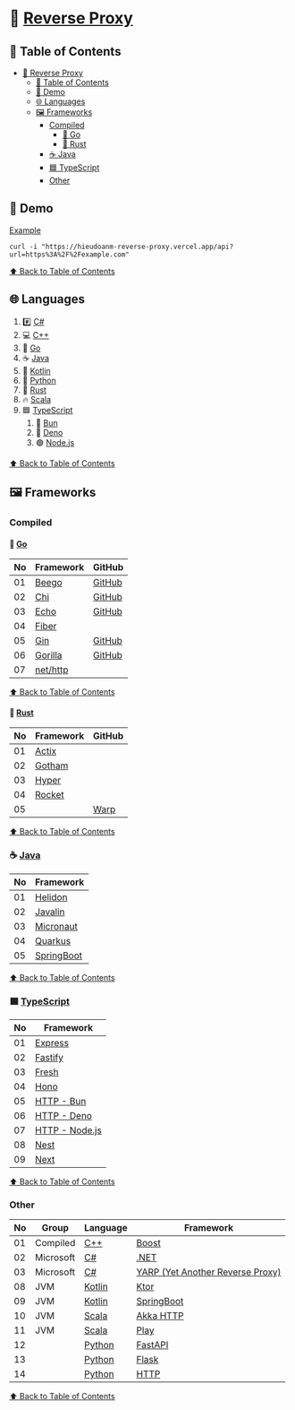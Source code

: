 # 🔀 [Reverse Proxy](https://hieudoanm-reverse-proxy.vercel.app)

## 📑 Table of Contents

- [🔀 Reverse Proxy](#-reverse-proxy)
  - [📑 Table of Contents](#-table-of-contents)
  - [🚀 Demo](#-demo)
  - [🌐 Languages](#-languages)
  - [🖼️ Frameworks](#️-frameworks)
    - [Compiled](#compiled)
      - [🐹 Go](#-go)
      - [🦀 Rust](#-rust)
    - [☕ Java](#-java)
    - [🟦 TypeScript](#-typescript)
    - [Other](#other)

## 🚀 Demo

[Example](https://hieudoanm-reverse-proxy.vercel.app/api?url=https%3A%2F%2Fexample.com)

```shell
curl -i "https://hieudoanm-reverse-proxy.vercel.app/api?url=https%3A%2F%2Fexample.com"
```

[⬆️ Back to Table of Contents](#-table-of-contents)

## 🌐 Languages

1. #️⃣ [C#][csharp]
2. 💻 [C++][cplusplus]
3. 🐹 [Go][go]
4. ☕ [Java][java]
5. 🧵 [Kotlin][kotlin]
6. 🐍 [Python][python]
7. 🦀 [Rust][rust]
8. 🔥 [Scala][scala]
9. 🟦 [TypeScript][typescript]
   1. 🥟 [Bun](https://bun.sh/)
   2. 🦕 [Deno](https://deno.com)
   3. 🟢 [Node.js](https://nodejs.org/en)

[⬆️ Back to Table of Contents](#-table-of-contents)

## 🖼️ Frameworks

### Compiled

#### 🐹 [Go][go]

| No  | Framework           | GitHub                                     |
| --- | ------------------- | ------------------------------------------ |
| 01  | [Beego][beego]      | [GitHub](https://github.com/beego/beego)   |
| 02  | [Chi][chi]          | [GitHub](https://github.com/go-chi/chi)    |
| 03  | [Echo][echo]        | [GitHub](https://github.com/labstack/echo) |
| 04  | [Fiber][fiber]      |                                            |
| 05  | [Gin][gin]          | [GitHub](https://github.com/gin-gonic/gin) |
| 06  | [Gorilla][gorilla]  | [GitHub](https://github.com/gorilla/mux)   |
| 07  | [net/http][http-go] |                                            |

[beego]: https://beego.vip/
[chi]: https://go-chi.io/
[echo]: https://echo.labstack.com/
[fiber]: https://gofiber.io/
[gin]: https://gin-gonic.com/
[gorilla]: https://www.gorillatoolkit.org/
[http-go]: https://pkg.go.dev/net/http

[⬆️ Back to Table of Contents](#-table-of-contents)

#### 🦀 [Rust][rust]

| No  | Framework        | GitHub       |
| --- | ---------------- | ------------ |
| 01  | [Actix][actix]   |              |
| 02  | [Gotham][gotham] |              |
| 03  | [Hyper][hyper]   |              |
| 04  | [Rocket][rocket] |              |
| 05  |                  | [Warp][warp] |

[actix]: https://actix.rs/
[gotham]: https://gotham.rs/
[hyper]: https://hyper.rs/
[rocket]: https://rocket.rs/
[warp]: https://github.com/seanmonstar/warp

[⬆️ Back to Table of Contents](#-table-of-contents)

### ☕ [Java][java]

| No  | Framework                 |
| --- | ------------------------- |
| 01  | [Helidon][helidon]        |
| 02  | [Javalin][javalin]        |
| 03  | [Micronaut][micronaut]    |
| 04  | [Quarkus][quarkus]        |
| 05  | [SpringBoot][spring-boot] |

[helidon]: https://helidon.io/
[javalin]: https://javalin.io/
[micronaut]: https://micronaut.io/
[quarkus]: https://quarkus.io/
[spring-boot]: https://spring.io/projects/spring-boot

[⬆️ Back to Table of Contents](#-table-of-contents)

### 🟦 [TypeScript][typescript]

| No  | Framework                   |
| --- | --------------------------- |
| 01  | [Express][express]          |
| 02  | [Fastify][fastify]          |
| 03  | [Fresh][fresh]              |
| 04  | [Hono][hono]                |
| 05  | [HTTP - Bun][http-bun]      |
| 06  | [HTTP - Deno][http-deno]    |
| 07  | [HTTP - Node.js][http-node] |
| 08  | [Nest][nest]                |
| 09  | [Next][next]                |

[express]: https://expressjs.com/
[fastify]: https://www.fastify.io/
[fresh]: https://fresh.deno.dev/
[hono]: https://hono.dev/
[http-bun]: https://bun.sh/docs/api/http
[http-deno]: https://deno.land/std/http
[http-node]: https://nodejs.org/api/http.html
[nest]: https://nestjs.com
[next]: https://nextjs.org

[⬆️ Back to Table of Contents](#-table-of-contents)

### Other

| No  | Group     | Language         | Framework                                   |
| --- | --------- | ---------------- | ------------------------------------------- |
| 01  | Compiled  | [C++][cplusplus] | [Boost][boost]                              |
| 02  | Microsoft | [C#][csharp]     | [.NET][dotnet]                              |
| 03  | Microsoft | [C#][csharp]     | [YARP (Yet Another Reverse Proxy)][yarp]    |
| 08  | JVM       | [Kotlin][kotlin] | [Ktor](https://ktor.io/)                    |
| 09  | JVM       | [Kotlin][kotlin] | [SpringBoot][spring-boot]                   |
| 10  | JVM       | [Scala][scala]   | [Akka HTTP][akka-http]                      |
| 11  | JVM       | [Scala][scala]   | [Play](https://www.playframework.com/)      |
| 12  |           | [Python][python] | [FastAPI](https://fastapi.tiangolo.com/)    |
| 13  |           | [Python][python] | [Flask](https://flask.palletsprojects.com/) |
| 14  |           | [Python][python] | [HTTP][python-http]                         |

[⬆️ Back to Table of Contents](#-table-of-contents)

[akka-http]: https://doc.akka.io/libraries/akka-http/current/index.html
[boost]: https://www.boost.org/doc/libs/release/doc/html/boost_asio.html
[cplusplus]: https://cplusplus.com/
[csharp]: https://dotnet.microsoft.com/en-us/languages/csharp
[dotnet]: https://dotnet.microsoft.com/en-us/
[go]: https://go.dev/
[java]: https://www.java.com/en/
[kotlin]: https://kotlinlang.org/
[python]: https://www.python.org/
[python-http]: https://docs.python.org/3/library/http.server.html
[rust]: https://www.rust-lang.org/
[scala]: https://www.scala-lang.org/
[typescript]: https://www.typescriptlang.org/
[yarp]: https://dotnet.github.io/yarp/
